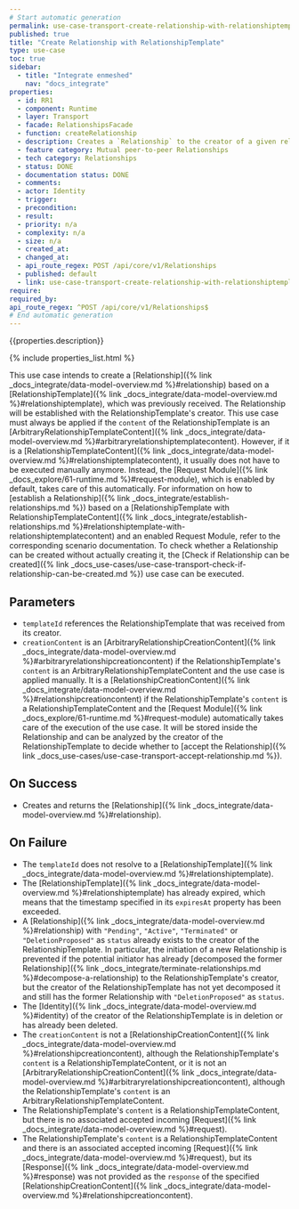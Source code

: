 ```yaml
---
# Start automatic generation
permalink: use-case-transport-create-relationship-with-relationshiptemplate
published: true
title: "Create Relationship with RelationshipTemplate"
type: use-case
toc: true
sidebar:
  - title: "Integrate enmeshed"
    nav: "docs_integrate"
properties:
  - id: RR1
  - component: Runtime
  - layer: Transport
  - facade: RelationshipsFacade
  - function: createRelationship
  - description: Creates a `Relationship` to the creator of a given relationshipTemplateId. The `RelationshipTemplate` of the given `relationshipTemplateId` must come from another Identity and must be loaded by `POST /RelationshipTemplates/Peer` first.
  - feature category: Mutual peer-to-peer Relationships
  - tech category: Relationships
  - status: DONE
  - documentation status: DONE
  - comments:
  - actor: Identity
  - trigger:
  - precondition:
  - result:
  - priority: n/a
  - complexity: n/a
  - size: n/a
  - created_at:
  - changed_at:
  - api_route_regex: POST /api/core/v1/Relationships
  - published: default
  - link: use-case-transport-create-relationship-with-relationshiptemplate
require:
required_by:
api_route_regex: ^POST /api/core/v1/Relationships$
# End automatic generation
---
```


{{properties.description}}

{% include properties_list.html %}

This use case intends to create a [Relationship]({% link _docs_integrate/data-model-overview.md %}#relationship) based on a [RelationshipTemplate]({% link _docs_integrate/data-model-overview.md %}#relationshiptemplate), which was previously received.
The Relationship will be established with the RelationshipTemplate's creator.
This use case must always be applied if the `content` of the RelationshipTemplate is an [ArbitraryRelationshipTemplateContent]({% link _docs_integrate/data-model-overview.md %}#arbitraryrelationshiptemplatecontent).
However, if it is a [RelationshipTemplateContent]({% link _docs_integrate/data-model-overview.md %}#relationshiptemplatecontent), it usually does not have to be executed manually anymore.
Instead, the [Request Module]({% link _docs_explore/61-runtime.md %}#request-module), which is enabled by default, takes care of this automatically.
For information on how to [establish a Relationship]({% link _docs_integrate/establish-relationships.md %}) based on a [RelationshipTemplate with RelationshipTemplateContent]({% link _docs_integrate/establish-relationships.md %}#relationshiptemplate-with-relationshiptemplatecontent) and an enabled Request Module, refer to the corresponding scenario documentation.
To check whether a Relationship can be created without actually creating it, the [Check if Relationship can be created]({% link _docs_use-cases/use-case-transport-check-if-relationship-can-be-created.md %}) use case can be executed.

## Parameters

- `templateId` references the RelationshipTemplate that was received from its creator.
- `creationContent` is an [ArbitraryRelationshipCreationContent]({% link _docs_integrate/data-model-overview.md %}#arbitraryrelationshipcreationcontent) if the RelationshipTemplate's `content` is an ArbitraryRelationshipTemplateContent and the use case is applied manually. It is a [RelationshipCreationContent]({% link _docs_integrate/data-model-overview.md %}#relationshipcreationcontent) if the RelationshipTemplate's `content` is a RelationshipTemplateContent and the [Request Module]({% link _docs_explore/61-runtime.md %}#request-module) automatically takes care of the execution of the use case. It will be stored inside the Relationship and can be analyzed by the creator of the RelationshipTemplate to decide whether to [accept the Relationship]({% link _docs_use-cases/use-case-transport-accept-relationship.md %}).

## On Success

- Creates and returns the [Relationship]({% link _docs_integrate/data-model-overview.md %}#relationship).

## On Failure

- The `templateId` does not resolve to a [RelationshipTemplate]({% link _docs_integrate/data-model-overview.md %}#relationshiptemplate).
- The [RelationshipTemplate]({% link _docs_integrate/data-model-overview.md %}#relationshiptemplate) has already expired, which means that the timestamp specified in its `expiresAt` property has been exceeded.
- A [Relationship]({% link _docs_integrate/data-model-overview.md %}#relationship) with `"Pending"`, `"Active"`, `"Terminated"` or `"DeletionProposed"` as `status` already exists to the creator of the RelationshipTemplate. In particular, the initiation of a new Relationship is prevented if the potential initiator has already [decomposed the former Relationship]({% link _docs_integrate/terminate-relationships.md %}#decompose-a-relationship) to the RelationshipTemplate's creator, but the creator of the RelationshipTemplate has not yet decomposed it and still has the former Relationship with `"DeletionProposed"` as `status`.
- The [Identity]({% link _docs_integrate/data-model-overview.md %}#identity) of the creator of the RelationshipTemplate is in deletion or has already been deleted.
- The `creationContent` is not a [RelationshipCreationContent]({% link _docs_integrate/data-model-overview.md %}#relationshipcreationcontent), although the RelationshipTemplate's `content` is a RelationshipTemplateContent, or it is not an [ArbitraryRelationshipCreationContent]({% link _docs_integrate/data-model-overview.md %}#arbitraryrelationshipcreationcontent), although the RelationshipTemplate's `content` is an ArbitraryRelationshipTemplateContent.
- The RelationshipTemplate's `content` is a RelationshipTemplateContent, but there is no associated accepted incoming [Request]({% link _docs_integrate/data-model-overview.md %}#request).
- The RelationshipTemplate's `content` is a RelationshipTemplateContent and there is an associated accepted incoming [Request]({% link _docs_integrate/data-model-overview.md %}#request), but its [Response]({% link _docs_integrate/data-model-overview.md %}#response) was not provided as the `response` of the specified [RelationshipCreationContent]({% link _docs_integrate/data-model-overview.md %}#relationshipcreationcontent).
